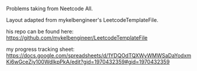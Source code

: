 Problems taking from Neetcode All.

Layout adapted from mykelbengineer's LeetcodeTemplateFile.

his repo can be found here:
https://github.com/mykelbengineer/LeetcodeTemplateFile

my progress tracking sheet:
https://docs.google.com/spreadsheets/d/1YDQOdTQXWyWMWSaDaYodxmKi6wGceZiy100WdIkpPkA/edit?gid=1970432359#gid=1970432359
